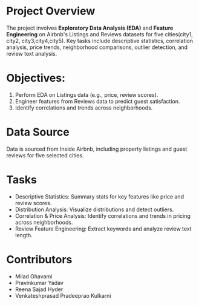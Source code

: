 # Project Overview
The project involves **Exploratory Data Analysis (EDA)** and **Feature Engineering** on Airbnb's Listings and Reviews datasets for five cities(city1,  city2, city3,city4,city5). Key tasks include descriptive statistics, correlation analysis, price trends, neighborhood comparisons, outlier detection, and review text analysis.

# Objectives:
1. Perform EDA on Listings data (e.g., price, review scores).
2. Engineer features from Reviews data to predict guest satisfaction.
3. Identify correlations and trends across neighborhoods.

# Data Source
Data is sourced from Inside Airbnb, including property listings and guest reviews for five selected cities.

# Tasks
* Descriptive Statistics: Summary stats for key features like price and review scores.
* Distribution Analysis: Visualize distributions and detect outliers.
* Correlation & Price Analysis: Identify correlations and trends in pricing across neighborhoods.
* Review Feature Engineering: Extract keywords and analyze review text length.

# Contributors
* Milad Ghavami
* Pravinkumar Yadav
* Reena Sajad Hyder
* Venkateshprasad Pradeeprao Kulkarni
